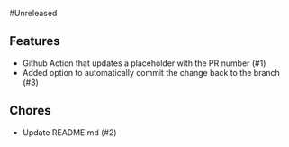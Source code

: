 #Unreleased

## Features

- Github Action that updates a placeholder with the PR number (#1)
- Added option to automatically commit the change back to the branch (#3)

## Chores

- Update README.md (#2)
